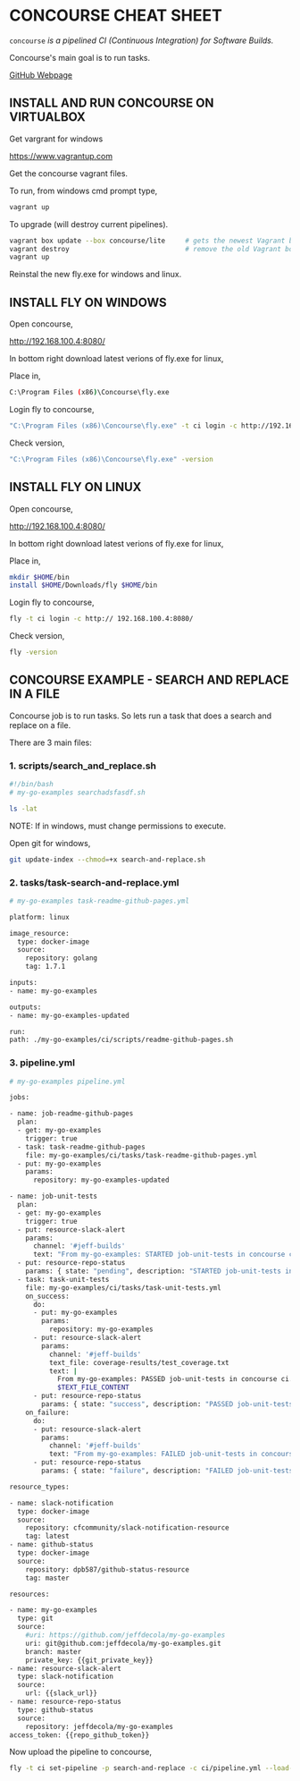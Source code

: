# CONCOURSE CHEAT SHEET

`concourse` _is a pipelined CI (Continuous Integration) for
Software Builds._

Concourse's main goal is to run tasks.

[GitHub Webpage](https://jeffdecola.github.io/my-cheat-sheets/)

## INSTALL AND RUN CONCOURSE ON VIRTUALBOX

Get vargrant for windows

https://www.vagrantup.com

Get the concourse vagrant files. 

To run, from windows cmd prompt type,

```bash
vagrant up
```

To upgrade (will destroy current pipelines).

```bash
vagrant box update --box concourse/lite     # gets the newest Vagrant box
vagrant destroy                             # remove the old Vagrant box
vagrant up 
```

Reinstal the new fly.exe for windows and linux.


## INSTALL FLY ON WINDOWS

Open concourse,

http://192.168.100.4:8080/

In bottom right download latest verions of fly.exe for linux,

Place in,

```bash
C:\Program Files (x86)\Concourse\fly.exe
```

Login fly to concourse,

```bash
"C:\Program Files (x86)\Concourse\fly.exe" -t ci login -c http://192.168.100.4:8080/
```

Check version,

```bash
"C:\Program Files (x86)\Concourse\fly.exe" -version
```

## INSTALL FLY ON LINUX

Open concourse,

http://192.168.100.4:8080/

In bottom right download latest verions of fly.exe for linux,

Place in,

```bash
mkdir $HOME/bin
install $HOME/Downloads/fly $HOME/bin
```

Login fly to concourse,

```bash
fly -t ci login -c http:// 192.168.100.4:8080/
```

Check version,

```bash
fly -version
```

## CONCOURSE EXAMPLE - SEARCH AND REPLACE IN A FILE

Concourse job is to run tasks.  So lets run a task that
does a search and replace on a file.

There are 3 main files:

### 1. scripts/search_and_replace.sh

```bash
#!/bin/bash
# my-go-examples searchadsfasdf.sh

ls -lat
```
NOTE: If in windows, must change permissions to execute.

Open git for windows,

```bash
git update-index --chmod=+x search-and-replace.sh
```

### 2. tasks/task-search-and-replace.yml

```bash
# my-go-examples task-readme-github-pages.yml

platform: linux

image_resource:
  type: docker-image
  source:
    repository: golang
    tag: 1.7.1

inputs:
- name: my-go-examples

outputs:
- name: my-go-examples-updated

run:
path: ./my-go-examples/ci/scripts/readme-github-pages.sh
```

### 3. pipeline.yml

```bash
# my-go-examples pipeline.yml

jobs:

- name: job-readme-github-pages
  plan:
  - get: my-go-examples
    trigger: true
  - task: task-readme-github-pages
    file: my-go-examples/ci/tasks/task-readme-github-pages.yml
  - put: my-go-examples
    params:
      repository: my-go-examples-updated

- name: job-unit-tests
  plan:
  - get: my-go-examples
    trigger: true
  - put: resource-slack-alert
    params:
      channel: '#jeff-builds'
      text: "From my-go-examples: STARTED job-unit-tests in concourse ci."
  - put: resource-repo-status
    params: { state: "pending", description: "STARTED job-unit-tests in concourse ci.", commit: "my-go-examples" }
  - task: task-unit-tests
    file: my-go-examples/ci/tasks/task-unit-tests.yml
    on_success:
      do:
      - put: my-go-examples
        params:
          repository: my-go-examples  
      - put: resource-slack-alert
        params:
          channel: '#jeff-builds'
          text_file: coverage-results/test_coverage.txt
          text: |
            From my-go-examples: PASSED job-unit-tests in concourse ci. 
            $TEXT_FILE_CONTENT
      - put: resource-repo-status
        params: { state: "success", description: "PASSED job-unit-tests in concourse ci", commit: "my-go-examples" }
    on_failure:
      do:
      - put: resource-slack-alert
        params:
          channel: '#jeff-builds'
          text: "From my-go-examples: FAILED job-unit-tests in concourse ci."
      - put: resource-repo-status
        params: { state: "failure", description: "FAILED job-unit-tests in concourse ci.", commit: "my-go-examples" }

resource_types:

- name: slack-notification
  type: docker-image
  source:
    repository: cfcommunity/slack-notification-resource
    tag: latest
- name: github-status
  type: docker-image
  source:
    repository: dpb587/github-status-resource
    tag: master

resources:

- name: my-go-examples
  type: git
  source:
    #uri: https://github.com/jeffdecola/my-go-examples
    uri: git@github.com:jeffdecola/my-go-examples.git
    branch: master
    private_key: {{git_private_key}}
- name: resource-slack-alert
  type: slack-notification
  source:
    url: {{slack_url}} 
- name: resource-repo-status 
  type: github-status
  source:
    repository: jeffdecola/my-go-examples 
access_token: {{repo_github_token}}

```

Now upload the pipeline to concourse,

```bash
fly -t ci set-pipeline -p search-and-replace -c ci/pipeline.yml --load-vars-from ci/.credentials.yml
```


